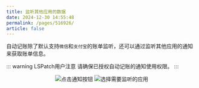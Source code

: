 ```yaml
---
title: 监听其他应用的数据
date: 2024-12-30 14:55:48
permalink: /pages/516926/
article: false
---
```

自动记账除了默认支持`微信`和`支付宝`的账单监听，还可以通过监听其他应用的通知来获取账单信息。

::: warning LSPatch用户注意
请确保已授权自动记账的通知使用权限。
:::

<div style="text-align: center">
<img src="/images/img16.jpg" alt="点击通知按钮" style="max-width: 300px">
<img src="/images/img17.jpg" alt="选择需要监听的应用" style="max-width: 300px">
</div>

